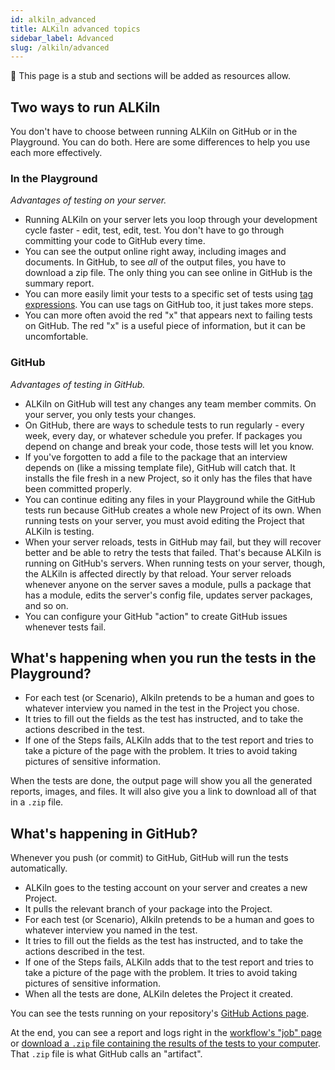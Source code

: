 ```yaml
---
id: alkiln_advanced
title: ALKiln advanced topics
sidebar_label: Advanced
slug: /alkiln/advanced
---
```


🚧 This page is a stub and sections will be added as resources allow.

## Two ways to run ALKiln

You don't have to choose between running ALKiln on GitHub or in the Playground. You can do both. Here are some differences to help you use each more effectively.

### In the Playground

_Advantages of testing on your server._

- Running ALKiln on your server lets you loop through your development cycle faster - edit, test, edit, test. You don't have to go through committing your code to GitHub every time.
- You can see the output online right away, including images and documents. In GitHub, to see _all_ of the output files, you have to download a zip file. The only thing you can see online in GitHub is the summary report.
- You can more easily limit your tests to a specific set of tests using [tag expressions](https://www.cuketest.com/en/cucumber/tag-expressions). You can use tags on GitHub too, it just takes more steps.
- You can more often avoid the red "x" that appears next to failing tests on GitHub. The red "x" is a useful piece of information, but it can be uncomfortable.


### GitHub

_Advantages of testing in GitHub._

- ALKiln on GitHub will test any changes any team member commits. On your server, you only tests your changes.
- On GitHub, there are ways to schedule tests to run regularly - every week, every day, or whatever schedule you prefer. If packages you depend on change and break your code, those tests will let you know.
- If you've forgotten to add a file to the package that an interview depends on (like a missing template file), GitHub will catch that. It installs the file fresh in a new Project, so it only has the files that have been committed properly.
- You can continue editing any files in your Playground while the GitHub tests run because GitHub creates a whole new Project of its own. When running tests on your server, you must avoid editing the Project that ALKiln is testing.
- When your server reloads, tests in GitHub may fail, but they will recover better and be able to retry the tests that failed. That's because ALKiln is running on GitHub's servers. When running tests on your server, though, the ALKiln is affected directly by that reload. Your server reloads whenever anyone on the server saves a module, pulls a package that has a module, edits the server's config file, updates server packages, and so on.
- You can configure your GitHub "action" to create GitHub issues whenever tests fail.

## What's happening when you run the tests in the Playground?

- For each test (or Scenario), Alkiln pretends to be a human and goes to whatever interview you named in the test in the Project you chose.
- It tries to fill out the fields as the test has instructed, and to take the actions described in the test.
- If one of the Steps fails, ALKiln adds that to the test report and tries to take a picture of the page with the problem. It tries to avoid taking pictures of sensitive information.

When the tests are done, the output page will show you all the generated reports, images, and files. It will also give you a link to download all of that in a `.zip` file.

## What's happening in GitHub?

Whenever you push (or commit) to GitHub, GitHub will run the tests automatically.

- ALKiln goes to the testing account on your server and creates a new Project.
- It pulls the relevant branch of your package into the Project.
- For each test (or Scenario), Alkiln pretends to be a human and goes to whatever interview you named in the test.
- It tries to fill out the fields as the test has instructed, and to take the actions described in the test.
- If one of the Steps fails, ALKiln adds that to the test report and tries to take a picture of the page with the problem. It tries to avoid taking pictures of sensitive information.
- When all the tests are done, ALKiln deletes the Project it created.

You can see the tests running on your repository's [GitHub Actions page](https://docs.github.com/en/actions/learn-github-actions/understanding-github-actions#viewing-the-workflows-activity).

At the end, you can see a report and logs right in the [workflow's "job" page](https://docs.github.com/en/actions/monitoring-and-troubleshooting-workflows/using-workflow-run-logs) or [download a `.zip` file containing the results of the tests to your computer](https://docs.github.com/en/actions/managing-workflow-runs/downloading-workflow-artifacts). That `.zip` file is what GitHub calls an "artifact".
